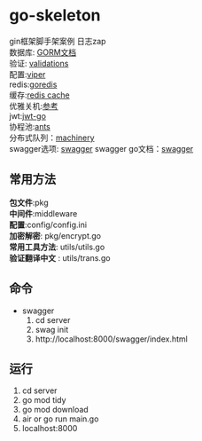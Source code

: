 
# go-skeleton
gin框架脚手架案例 日志zap    
数据库: [GORM文档](https://learnku.com/docs/gorm/v2)       
验证: [validations](https://github.com/go-playground/validator)  
配置:[viper](https://github.com/spf13/viper)  
redis:[goredis](https://github.com/go-redis/redis)  
缓存:[redis cache](https://github.com/go-redis/cache)  
优雅关机:[参考](https://www.liwenzhou.com/posts/Go/graceful_shutdown/)  
jwt:[jwt-go](https://github.com/dgrijalva/jwt-go)  
协程池:[ants](https://github.com/panjf2000/ants)  
分布式队列：[machinery](https://github.com/RichardKnop/machinery#retry-tasks)  
swagger选项: [swagger](https://swaggo.github.io/swaggo.io/declarative_comments_format/general_api_info.html)
swagger go文档：[swagger](https://github.com/swaggo/swag/blob/master/README_zh-CN.md)

## 常用方法
**包文件**:pkg  
**中间件**:middleware  
**配置**:config/config.ini  
**加密解密**: pkg/encrypt.go  
**常用工具方法**: utils/utils.go  
**验证翻译中文** : utils/trans.go  

## 命令 
- swagger   
   1. cd server
   2. swag init
   3. http://localhost:8000/swagger/index.html


## 运行
1. cd server
2. go mod tidy
3. go mod download
4. air or go run main.go
5. localhost:8000
